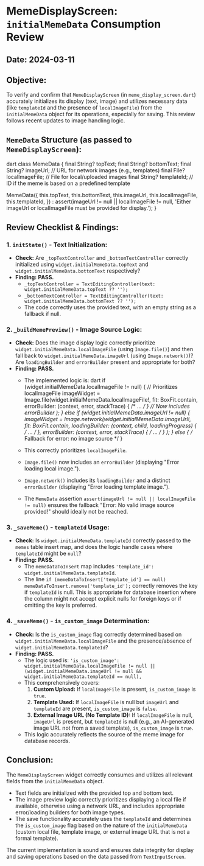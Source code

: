 # MemeDisplayScreen: `initialMemeData` Consumption Review

## Date: 2024-03-11

## Objective:
To verify and confirm that `MemeDisplayScreen` (in `meme_display_screen.dart`) accurately initializes its display (text, image) and utilizes necessary data (like `templateId` and the presence of `localImageFile`) from the `initialMemeData` object for its operations, especially for saving. This review follows recent updates to image handling logic.

## `MemeData` Structure (as passed to `MemeDisplayScreen`):
dart
class MemeData {
  final String? topText;
  final String? bottomText;
  final String? imageUrl;       // URL for network images (e.g., templates)
  final File? localImageFile;   // File for local/uploaded images
  final String? templateId;     // ID if the meme is based on a predefined template

  MemeData({
    this.topText,
    this.bottomText,
    this.imageUrl,
    this.localImageFile,
    this.templateId,
  }) : assert(imageUrl != null || localImageFile != null, 
            'Either imageUrl or localImageFile must be provided for display.');
}


## Review Checklist & Findings:

### 1. `initState()` - Text Initialization:
*   **Check:** Are `_topTextController` and `_bottomTextController` correctly initialized using `widget.initialMemeData.topText` and `widget.initialMemeData.bottomText` respectively?
*   **Finding:** **PASS.**
    *   `_topTextController = TextEditingController(text: widget.initialMemeData.topText ?? '');`
    *   `_bottomTextController = TextEditingController(text: widget.initialMemeData.bottomText ?? '');`
    *   The code correctly uses the provided text, with an empty string as a fallback if null.

### 2. `_buildMemePreview()` - Image Source Logic:
*   **Check:** Does the image display logic correctly prioritize `widget.initialMemeData.localImageFile` (using `Image.file()`) and then fall back to `widget.initialMemeData.imageUrl` (using `Image.network()`)? Are `loadingBuilder` and `errorBuilder` present and appropriate for both?
*   **Finding:** **PASS.**
    *   The implemented logic is:
      dart
      if (widget.initialMemeData.localImageFile != null) { // Prioritizes localImageFile
        imageWidget = Image.file(widget.initialMemeData.localImageFile!, 
          fit: BoxFit.contain,
          errorBuilder: (context, error, stackTrace) { /* ... */ } // Now includes errorBuilder
        );
      } else if (widget.initialMemeData.imageUrl != null) {
        imageWidget = Image.network(widget.initialMemeData.imageUrl!, 
          fit: BoxFit.contain,
          loadingBuilder: (context, child, loadingProgress) { /* ... */ },
          errorBuilder: (context, error, stackTrace) { /* ... */ }
        );
      } else { /* Fallback for error: no image source */ }
      
    *   This correctly prioritizes `localImageFile`.
    *   `Image.file()` now includes an `errorBuilder` (displaying "Error loading local image.").
    *   `Image.network()` includes its `loadingBuilder` and a distinct `errorBuilder` (displaying "Error loading template image.").
    *   The `MemeData` assertion `assert(imageUrl != null || localImageFile != null)` ensures the fallback "Error: No valid image source provided!" should ideally not be reached.

### 3. `_saveMeme()` - `templateId` Usage:
*   **Check:** Is `widget.initialMemeData.templateId` correctly passed to the `memes` table insert map, and does the logic handle cases where `templateId` might be `null`?
*   **Finding:** **PASS.**
    *   The `memeDataToInsert` map includes `'template_id': widget.initialMemeData.templateId`.
    *   The line `if (memeDataToInsert['template_id'] == null) memeDataToInsert.remove('template_id');` correctly removes the key if `templateId` is null. This is appropriate for database insertion where the column might not accept explicit nulls for foreign keys or if omitting the key is preferred.

### 4. `_saveMeme()` - `is_custom_image` Determination:
*   **Check:** Is the `is_custom_image` flag correctly determined based on `widget.initialMemeData.localImageFile` and the presence/absence of `widget.initialMemeData.templateId`?
*   **Finding:** **PASS.**
    *   The logic used is: `'is_custom_image': widget.initialMemeData.localImageFile != null || (widget.initialMemeData.imageUrl != null && widget.initialMemeData.templateId == null),`
    *   This comprehensively covers:
        1.  **Custom Upload:** If `localImageFile` is present, `is_custom_image` is `true`.
        2.  **Template Used:** If `localImageFile` is null but `imageUrl` and `templateId` are present, `is_custom_image` is `false`.
        3.  **External Image URL (No Template ID):** If `localImageFile` is null, `imageUrl` is present, but `templateId` is null (e.g., an AI-generated image URL not from a saved template), `is_custom_image` is `true`.
    *   This logic accurately reflects the source of the meme image for database records.

## Conclusion:

The `MemeDisplayScreen` widget correctly consumes and utilizes all relevant fields from the `initialMemeData` object.
*   Text fields are initialized with the provided top and bottom text.
*   The image preview logic correctly prioritizes displaying a local file if available, otherwise using a network URL, and includes appropriate error/loading builders for both image types.
*   The save functionality accurately uses the `templateId` and determines the `is_custom_image` flag based on the nature of the `initialMemeData` (custom local file, template image, or external image URL that is not a formal template).

The current implementation is sound and ensures data integrity for display and saving operations based on the data passed from `TextInputScreen`.

